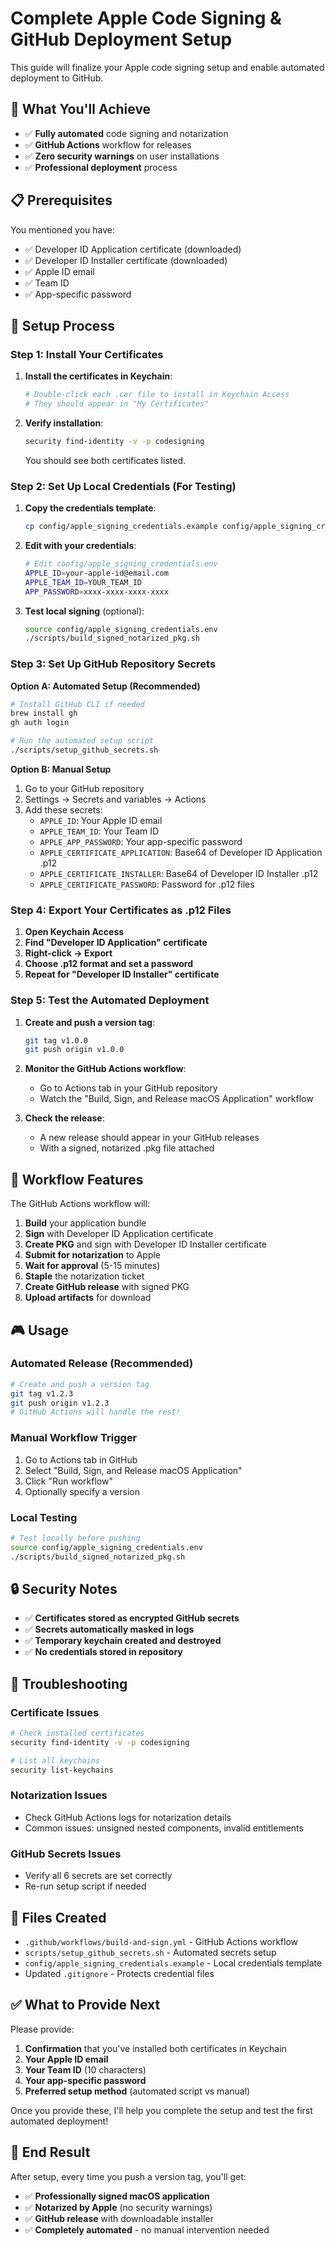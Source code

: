 # Complete Apple Code Signing & GitHub Deployment Setup

This guide will finalize your Apple code signing setup and enable automated deployment to GitHub.

## 🎯 What You'll Achieve

- ✅ **Fully automated** code signing and notarization
- ✅ **GitHub Actions** workflow for releases
- ✅ **Zero security warnings** on user installations
- ✅ **Professional deployment** process

## 📋 Prerequisites

You mentioned you have:
- ✅ Developer ID Application certificate (downloaded)
- ✅ Developer ID Installer certificate (downloaded)  
- ✅ Apple ID email
- ✅ Team ID
- ✅ App-specific password

## 🚀 Setup Process

### Step 1: Install Your Certificates

1. **Install the certificates in Keychain**:
   ```bash
   # Double-click each .cer file to install in Keychain Access
   # They should appear in "My Certificates"
   ```

2. **Verify installation**:
   ```bash
   security find-identity -v -p codesigning
   ```
   You should see both certificates listed.

### Step 2: Set Up Local Credentials (For Testing)

1. **Copy the credentials template**:
   ```bash
   cp config/apple_signing_credentials.example config/apple_signing_credentials.env
   ```

2. **Edit with your credentials**:
   ```bash
   # Edit config/apple_signing_credentials.env
   APPLE_ID=your-apple-id@email.com
   APPLE_TEAM_ID=YOUR_TEAM_ID
   APP_PASSWORD=xxxx-xxxx-xxxx-xxxx
   ```

3. **Test local signing** (optional):
   ```bash
   source config/apple_signing_credentials.env
   ./scripts/build_signed_notarized_pkg.sh
   ```

### Step 3: Set Up GitHub Repository Secrets

**Option A: Automated Setup (Recommended)**
```bash
# Install GitHub CLI if needed
brew install gh
gh auth login

# Run the automated setup script
./scripts/setup_github_secrets.sh
```

**Option B: Manual Setup**
1. Go to your GitHub repository
2. Settings → Secrets and variables → Actions
3. Add these secrets:
   - `APPLE_ID`: Your Apple ID email
   - `APPLE_TEAM_ID`: Your Team ID
   - `APPLE_APP_PASSWORD`: Your app-specific password
   - `APPLE_CERTIFICATE_APPLICATION`: Base64 of Developer ID Application .p12
   - `APPLE_CERTIFICATE_INSTALLER`: Base64 of Developer ID Installer .p12  
   - `APPLE_CERTIFICATE_PASSWORD`: Password for .p12 files

### Step 4: Export Your Certificates as .p12 Files

1. **Open Keychain Access**
2. **Find "Developer ID Application" certificate**
3. **Right-click → Export**
4. **Choose .p12 format and set a password**
5. **Repeat for "Developer ID Installer" certificate**

### Step 5: Test the Automated Deployment

1. **Create and push a version tag**:
   ```bash
   git tag v1.0.0
   git push origin v1.0.0
   ```

2. **Monitor the GitHub Actions workflow**:
   - Go to Actions tab in your GitHub repository
   - Watch the "Build, Sign, and Release macOS Application" workflow

3. **Check the release**:
   - A new release should appear in your GitHub releases
   - With a signed, notarized .pkg file attached

## 🔧 Workflow Features

The GitHub Actions workflow will:

1. **Build** your application bundle
2. **Sign** with Developer ID Application certificate
3. **Create PKG** and sign with Developer ID Installer certificate
4. **Submit for notarization** to Apple
5. **Wait for approval** (5-15 minutes)
6. **Staple** the notarization ticket
7. **Create GitHub release** with signed PKG
8. **Upload artifacts** for download

## 🎮 Usage

### Automated Release (Recommended)
```bash
# Create and push a version tag
git tag v1.2.3
git push origin v1.2.3
# GitHub Actions will handle the rest!
```

### Manual Workflow Trigger
1. Go to Actions tab in GitHub
2. Select "Build, Sign, and Release macOS Application"  
3. Click "Run workflow"
4. Optionally specify a version

### Local Testing
```bash
# Test locally before pushing
source config/apple_signing_credentials.env
./scripts/build_signed_notarized_pkg.sh
```

## 🔒 Security Notes

- ✅ **Certificates stored as encrypted GitHub secrets**
- ✅ **Secrets automatically masked in logs**
- ✅ **Temporary keychain created and destroyed**
- ✅ **No credentials stored in repository**

## 🐛 Troubleshooting

### Certificate Issues
```bash
# Check installed certificates
security find-identity -v -p codesigning

# List all keychains
security list-keychains
```

### Notarization Issues
- Check GitHub Actions logs for notarization details
- Common issues: unsigned nested components, invalid entitlements

### GitHub Secrets Issues
- Verify all 6 secrets are set correctly
- Re-run setup script if needed

## 📁 Files Created

- `.github/workflows/build-and-sign.yml` - GitHub Actions workflow
- `scripts/setup_github_secrets.sh` - Automated secrets setup
- `config/apple_signing_credentials.example` - Local credentials template
- Updated `.gitignore` - Protects credential files

## ✅ What to Provide Next

Please provide:

1. **Confirmation** that you've installed both certificates in Keychain
2. **Your Apple ID email**
3. **Your Team ID** (10 characters)
4. **Your app-specific password**
5. **Preferred setup method** (automated script vs manual)

Once you provide these, I'll help you complete the setup and test the first automated deployment!

## 🎉 End Result

After setup, every time you push a version tag, you'll get:
- ✅ **Professionally signed macOS application**
- ✅ **Notarized by Apple** (no security warnings)
- ✅ **GitHub release** with downloadable installer
- ✅ **Completely automated** - no manual intervention needed
